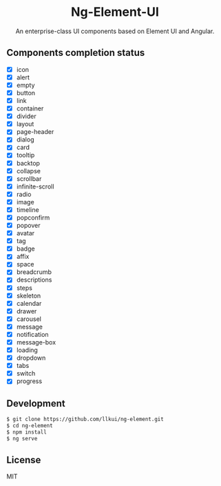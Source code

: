 <h1 align="center">
Ng-Element-UI
</h1>

<div align="center">

An enterprise-class UI components based on Element UI and Angular.

</div>

## Components completion status

- [x] icon
- [x] alert
- [x] empty
- [x] button
- [x] link
- [x] container
- [x] divider
- [x] layout
- [x] page-header
- [x] dialog
- [x] card
- [x] tooltip
- [x] backtop
- [x] collapse
- [x] scrollbar
- [x] infinite-scroll
- [x] radio
- [x] image
- [x] timeline
- [x] popconfirm
- [x] popover
- [x] avatar
- [x] tag
- [x] badge
- [x] affix
- [x] space
- [x] breadcrumb
- [x] descriptions
- [x] steps
- [x] skeleton
- [x] calendar
- [x] drawer
- [x] carousel
- [x] message
- [x] notification
- [x] message-box
- [x] loading
- [x] dropdown
- [x] tabs
- [x] switch
- [x] progress

##  Development

```bash
$ git clone https://github.com/llkui/ng-element.git
$ cd ng-element
$ npm install
$ ng serve
```

## License

MIT